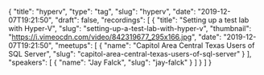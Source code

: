{
  "title": "hyperv",
  "type": "tag",
  "slug": "hyperv",
  "date": "2019-12-07T19:21:50",
  "draft": false,
  "recordings": [
    {
      "title": "Setting up a test lab with Hyper-V",
      "slug": "setting-up-a-test-lab-with-hyper-v",
      "thumbnail": "https://i.vimeocdn.com/video/842319677_295x166.jpg",
      "date": "2019-12-07T19:21:50",
      "meetups": [
        {
          "name": "Capitol Area Central Texas Users of SQL Server",
          "slug": "capitol-area-central-texas-users-of-sql-server"
        }
      ],
      "speakers": [
        {
          "name": "Jay Falck",
          "slug": "jay-falck"
        }
      ]
    }
  ]
}